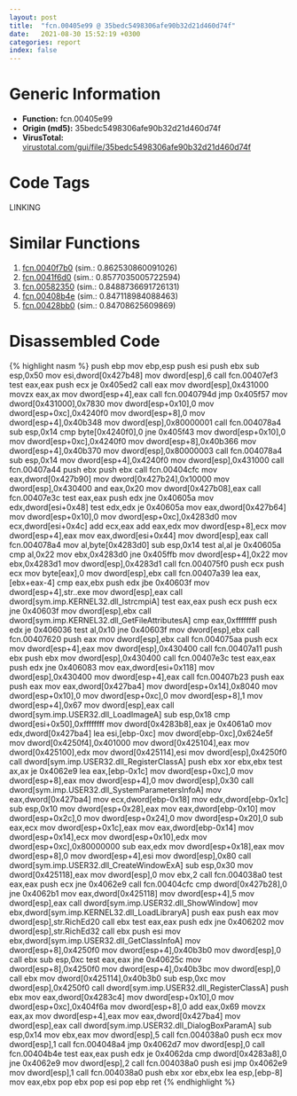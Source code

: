 ```yaml
---
layout: post
title:  "fcn.00405e99 @ 35bedc5498306afe90b32d21d460d74f"
date:   2021-08-30 15:52:19 +0300
categories: report
index: false
---
```


# Generic Information
- **Function:** fcn.00405e99
- **Origin (md5):** 35bedc5498306afe90b32d21d460d74f
- **VirusTotal:** [virustotal.com/gui/file/35bedc5498306afe90b32d21d460d74f][virustotal_ref]

# Code Tags
<span class="tag" id="LINKING">LINKING</span>


# Similar Functions

1. [fcn.0040f7b0][similar_1_ref] (sim.: 0.862530860091026)
2. [fcn.0041f6d0][similar_2_ref] (sim.: 0.8577035005722594)
3. [fcn.00582350][similar_3_ref] (sim.: 0.8488736691726131)
4. [fcn.00408b4e][similar_4_ref] (sim.: 0.847118984088463)
5. [fcn.00428bb0][similar_5_ref] (sim.: 0.84708625609869)


# Disassembled Code

{% highlight nasm %}
push ebp
mov ebp,esp
push esi
push ebx
sub esp,0x50
mov esi,dword[0x427b48]
mov dword[esp],6
call fcn.00407ef3
test eax,eax
push ecx
je 0x405ed2
call eax
mov dword[esp],0x431000
movzx eax,ax
mov dword[esp+4],eax
call fcn.0040794d
jmp 0x405f57
mov dword[0x431000],0x7830
mov dword[esp+0x10],0
mov dword[esp+0xc],0x4240f0
mov dword[esp+8],0
mov dword[esp+4],0x40b348
mov dword[esp],0x80000001
call fcn.004078a4
sub esp,0x14
cmp byte[0x4240f0],0
jne 0x405f43
mov dword[esp+0x10],0
mov dword[esp+0xc],0x4240f0
mov dword[esp+8],0x40b366
mov dword[esp+4],0x40b370
mov dword[esp],0x80000003
call fcn.004078a4
sub esp,0x14
mov dword[esp+4],0x4240f0
mov dword[esp],0x431000
call fcn.00407a44
push ebx
push ebx
call fcn.00404cfc
mov eax,dword[0x427b90]
mov dword[0x427b24],0x10000
mov dword[esp],0x430400
and eax,0x20
mov dword[0x427b08],eax
call fcn.00407e3c
test eax,eax
push edx
jne 0x40605a
mov edx,dword[esi+0x48]
test edx,edx
je 0x40605a
mov eax,dword[0x427b64]
mov dword[esp+0x10],0
mov dword[esp+0xc],0x4283d0
mov ecx,dword[esi+0x4c]
add ecx,eax
add eax,edx
mov dword[esp+8],ecx
mov dword[esp+4],eax
mov eax,dword[esi+0x44]
mov dword[esp],eax
call fcn.004078a4
mov al,byte[0x4283d0]
sub esp,0x14
test al,al
je 0x40605a
cmp al,0x22
mov ebx,0x4283d0
jne 0x405ffb
mov dword[esp+4],0x22
mov ebx,0x4283d1
mov dword[esp],0x4283d1
call fcn.004075f0
push ecx
push ecx
mov byte[eax],0
mov dword[esp],ebx
call fcn.00407a39
lea eax,[ebx+eax-4]
cmp eax,ebx
push edx
jbe 0x40603f
mov dword[esp+4],str..exe
mov dword[esp],eax
call dword[sym.imp.KERNEL32.dll_lstrcmpiA]
test eax,eax
push ecx
push ecx
jne 0x40603f
mov dword[esp],ebx
call dword[sym.imp.KERNEL32.dll_GetFileAttributesA]
cmp eax,0xffffffff
push edx
je 0x406036
test al,0x10
jne 0x40603f
mov dword[esp],ebx
call fcn.00407620
push eax
mov dword[esp],ebx
call fcn.004075aa
push ecx
mov dword[esp+4],eax
mov dword[esp],0x430400
call fcn.00407a11
push ebx
push ebx
mov dword[esp],0x430400
call fcn.00407e3c
test eax,eax
push edx
jne 0x406083
mov eax,dword[esi+0x118]
mov dword[esp],0x430400
mov dword[esp+4],eax
call fcn.00407b23
push eax
push eax
mov eax,dword[0x427ba4]
mov dword[esp+0x14],0x8040
mov dword[esp+0x10],0
mov dword[esp+0xc],0
mov dword[esp+8],1
mov dword[esp+4],0x67
mov dword[esp],eax
call dword[sym.imp.USER32.dll_LoadImageA]
sub esp,0x18
cmp dword[esi+0x50],0xffffffff
mov dword[0x4283b8],eax
je 0x4061a0
mov edx,dword[0x427ba4]
lea esi,[ebp-0xc]
mov dword[ebp-0xc],0x624e5f
mov dword[0x4250f4],0x401000
mov dword[0x425104],eax
mov dword[0x425100],edx
mov dword[0x425114],esi
mov dword[esp],0x4250f0
call dword[sym.imp.USER32.dll_RegisterClassA]
push ebx
xor ebx,ebx
test ax,ax
je 0x4062e9
lea eax,[ebp-0x1c]
mov dword[esp+0xc],0
mov dword[esp+8],eax
mov dword[esp+4],0
mov dword[esp],0x30
call dword[sym.imp.USER32.dll_SystemParametersInfoA]
mov eax,dword[0x427ba4]
mov ecx,dword[ebp-0x18]
mov edx,dword[ebp-0x1c]
sub esp,0x10
mov dword[esp+0x28],eax
mov eax,dword[ebp-0x10]
mov dword[esp+0x2c],0
mov dword[esp+0x24],0
mov dword[esp+0x20],0
sub eax,ecx
mov dword[esp+0x1c],eax
mov eax,dword[ebp-0x14]
mov dword[esp+0x14],ecx
mov dword[esp+0x10],edx
mov dword[esp+0xc],0x80000000
sub eax,edx
mov dword[esp+0x18],eax
mov dword[esp+8],0
mov dword[esp+4],esi
mov dword[esp],0x80
call dword[sym.imp.USER32.dll_CreateWindowExA]
sub esp,0x30
mov dword[0x425118],eax
mov dword[esp],0
mov ebx,2
call fcn.004038a0
test eax,eax
push ecx
jne 0x4062e9
call fcn.00404cfc
cmp dword[0x427b28],0
jne 0x4062b1
mov eax,dword[0x425118]
mov dword[esp+4],5
mov dword[esp],eax
call dword[sym.imp.USER32.dll_ShowWindow]
mov ebx,dword[sym.imp.KERNEL32.dll_LoadLibraryA]
push eax
push eax
mov dword[esp],str.RichEd20
call ebx
test eax,eax
push edx
jne 0x406202
mov dword[esp],str.RichEd32
call ebx
push esi
mov ebx,dword[sym.imp.USER32.dll_GetClassInfoA]
mov dword[esp+8],0x4250f0
mov dword[esp+4],0x40b3b0
mov dword[esp],0
call ebx
sub esp,0xc
test eax,eax
jne 0x40625c
mov dword[esp+8],0x4250f0
mov dword[esp+4],0x40b3bc
mov dword[esp],0
call ebx
mov dword[0x425114],0x40b3b0
sub esp,0xc
mov dword[esp],0x4250f0
call dword[sym.imp.USER32.dll_RegisterClassA]
push ebx
mov eax,dword[0x4283c4]
mov dword[esp+0x10],0
mov dword[esp+0xc],0x404f6a
mov dword[esp+8],0
add eax,0x69
movzx eax,ax
mov dword[esp+4],eax
mov eax,dword[0x427ba4]
mov dword[esp],eax
call dword[sym.imp.USER32.dll_DialogBoxParamA]
sub esp,0x14
mov ebx,eax
mov dword[esp],5
call fcn.004038a0
push ecx
mov dword[esp],1
call fcn.004048a4
jmp 0x4062d7
mov dword[esp],0
call fcn.00404b4e
test eax,eax
push edx
je 0x4062da
cmp dword[0x4283a8],0
jne 0x4062e9
mov dword[esp],2
call fcn.004038a0
push esi
jmp 0x4062e9
mov dword[esp],1
call fcn.004038a0
push ebx
xor ebx,ebx
lea esp,[ebp-8]
mov eax,ebx
pop ebx
pop esi
pop ebp
ret
{% endhighlight %}


[similar_1_ref]: /report/fcn.0040f7b0@db0bb0926cbc24a905ae237e61cb9c73
[similar_2_ref]: /report/fcn.0041f6d0@e2ba7f10eb234338a49853c34d7d9c56
[similar_3_ref]: /report/fcn.00582350@c92f0480e2fbc88393d2c65c08a235e0
[similar_4_ref]: /report/fcn.00408b4e@8c10f6a1b7643ed6e914352ded4b58e0
[similar_5_ref]: /report/fcn.00428bb0@e2ba7f10eb234338a49853c34d7d9c56
[virustotal_ref]: https://www.virustotal.com/gui/file/35bedc5498306afe90b32d21d460d74f